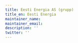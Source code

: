 ```yaml
---
title: Eesti Energia AS (grupp)
title_en: Eesti Energia
maintainer_name:
maintainer_email:
description: ''
twitter: ''
---
```

